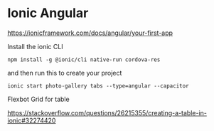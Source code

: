 # Ionic Angular

https://ionicframework.com/docs/angular/your-first-app

Install the ionic CLI

    npm install -g @ionic/cli native-run cordova-res

and then run this to create your project

    ionic start photo-gallery tabs --type=angular --capacitor

Flexbot Grid for table

https://stackoverflow.com/questions/26215355/creating-a-table-in-ionic#32274420